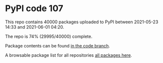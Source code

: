 # PyPI code 107

This repo contains 40000 packages uploaded to PyPI between 
2021-05-23 14:33 and 2021-06-01 04:20.

The repo is 74% (29995/40000) complete.

Package contents can be found [in the code branch](https://github.com/pypi-data/pypi-mirror-107/tree/code/packages).

A browsable package list for all repositories [all packages here](https://pypi-data.github.io/website/repositories/pypi-mirror-107).


